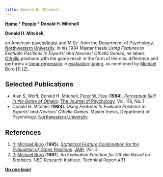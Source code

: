 ```yaml
---
title: Donald H. Mitchell
---
```

**[Home](Home "Home") * [People](People "People") * Donald H. Mitchell**

**Donald H. Mitchell**,

an American [psychologist](Category:Psychologist "Category:Psychologist") and M.Sc. from the Department of Psychology, [Northwestern University](Northwestern_University "Northwestern University").
In his 1984 Master thesis *Using Features to Evaluate Positions in Experts' and Novices' Othello Games*, he labels [Othello](Othello "Othello") positions
with the game result in the form of the disc difference and performs a [linear regression](Automated_Tuning#LinearRegression "Automated Tuning") in [evaluation](Evaluation "Evaluation") [tuning](Automated_Tuning "Automated Tuning"), as mentioned by [Michael Buro](Michael_Buro "Michael Buro") <a id="cite-note-1" href="#cite-ref-1">[1]</a> <a id="cite-note-2" href="#cite-ref-2">[2]</a>.

## Selected Publications

- Alan S. Wolff, Donald H. Mitchell, [Peter W. Frey](Peter_W._Frey "Peter W. Frey") (**1984**). *[Perceptual Skill in the Game of Othello](https://www.tandfonline.com/doi/abs/10.1080/00223980.1984.9712586)*. [The Journal of Psychology](https://en.wikipedia.org/wiki/The_Journal_of_Psychology), Vol. 118, No. 1
- Donald H. Mitchell (**1984**). *Using Features to Evaluate Positions in Experts' and Novices' Othello Games*. Master thesis, Department of Psychology, [Northwestern University](Northwestern_University "Northwestern University")

## References

1. <a id="cite-ref-1" href="#cite-note-1">↑</a> [Michael Buro](Michael_Buro "Michael Buro") (**1995**). *[Statistical Feature Combination for the Evaluation of Game Positions](https://www.jair.org/index.php/jair/article/view/10146)*. [JAIR](https://en.wikipedia.org/wiki/Journal_of_Artificial_Intelligence_Research), Vol. 3
1. <a id="cite-ref-2" href="#cite-note-2">↑</a> [Michael Buro](Michael_Buro "Michael Buro") (**1997**). *An Evaluation Function for Othello Based on Statistics.* NEC Research Institute. Technical Report #31

**[Up one level](People "People")**

